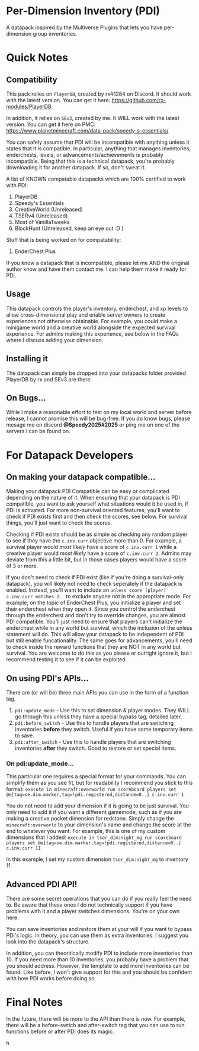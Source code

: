 # Per-Dimension Inventory (PDI)
A datapack inspired by the Multiverse Plugins that lets you have per-dimension group inventories.


# Quick Notes

## Compatibility
This pack relies on `PlayerDB`, created by rx#1284 on Discord. It should work with the latest version.
You can get it here: https://github.com/rx-modules/PlayerDB

In addition, it relies on `SEv3`, created by me. It WILL work with the latest version.
You can get it here on PMC: https://www.planetminecraft.com/data-pack/speedy-s-essentials/

You can safely assume that PDI will be incompatible with anything unless it states that it is compatible. In particular, anything that manages inventories, enderchests, levels, or advancements/achievements is probably incompatible. Being that this is a technical datapack, you're probably downloading it for another datapack. If so, don't sweat it.

A list of KNOWN compatable datapacks which are 100% certified to work with PDI:
1. PlayerDB
2. Speedy's Essentials
3. CreativeWorld (Unreleased)
4. TSERv4 (Unreleased)
5. Most of VanillaTweeks
6. BlockHunt (Unreleased, keep an eye out :D )


Stuff that is being worked on for compatability:
1. EnderChest Plus

If you know a datapack that is incompatible, please let me AND the original author know and have them contact me. I can help them make it ready for PDI.


## Usage
This datapack controls the player's inventory, enderchest, and xp levels to allow cross-dimensional play and enable server owners to create experiences not otherwise obtainable. For example, you could make a minigame world and a creative world alongside the expected survival experience. For admins making this experience, see below in the FAQs where I discuss adding your dimension.

## Installing it
The datapack can simply be dropped into your datapacks folder provided PlayerDB by rx and SEv3 are there.

## On Bugs...
While I make a reasonable effort to test on my local world and server before release, I cannot promise this will be bug-free. If you do know bugs, please mesage me on discord **@Speedy2025#2025** or ping me on one of the servers I can be found on.


# For Datapack Developers

## On making your datapack compatible...
Making your datapack PDI Compatible can be easy or complicated depending on the nature of it. When ensuring that your datapack is PDI compatible, you want to ask yourself what situations would it be used in, if PDI is activated.
    For more non-survival oriented features, you'll want to check if PDI exists first and then check the scores, see below.
    For survival things, you'll just want to check the scores.

Checking if PDI exists should be as simple as checking any random player to see if they have the `c.inv.curr` objective more than 0. For example, a survival player would *most likely* have a score of `c.inv.curr 1` while a creative player would *most likely* have a score of `c.inv.curr 2`. Admins may deviate from this a little bit, but in those cases players would have a score of 3 or more.

If you don't need to check if PDI exist (like if you're doing a survival-only datapack), you will likely not need to check seperately if the datapack is enabled. Instead, you'll want to include an `unless score (player) c.inv.curr matches 2..` to exclude anyone not in the appropriate mode. For example, on the topic of EnderChest Plus, you initialize a player and set their enderchest when they open it. Since you control the enderchest through the enderchest and don't try to override changes, you are almost PDI compatible. You'll just need to ensure that players can't initialize the enderchest while in any world but survival, which the inclusion of the unless statement will do. This will allow your datapack to be independent of PDI but still enable funcationality. The same goes for advancements, you'll need to check inside the reward functions that they are NOT in any world but survival. You are welcome to do this as you please or outright ignore it, but I recommend testing it to see if it can be exploited.

## On using PDI's APIs...
There are (or will be) three main APIs you can use in the form of a function tag.
1. `pdi:update_mode` - Use this to set dimension & player modes. They WILL go through this unless they have a special bypass tag, detailed later.
2. `pdi:before_switch` - Use this to handle players that are switching inventories **before** they switch. Useful if you have some temporary items to save.
3. `pdi:after_switch` - Use this to handle players that are switching inventories **after** they switch. Good to restore or set special items.

### On pdi:update_mode...
This particular one requires a special format for your commands. You can simplify them as you see fit, but for readability I recommend you stick to this format:
`execute in minecraft:overworld run scoreboard players set @e[tag=se.dim.marker,tag=!pdi.registered,distance=0..] c.inv.curr 1`

You do not need to add your dimension if it is going to be just survival. You only need to add it if you want a different gamemode, such as if you are making a creative pocket dimension for redstone. Simply change the `minecraft:overworld` to your dimension's name and change the score at the end to whatever you want. For example, this is one of my custom dimensions that I added:
`execute in tser_dim:night_mg run scoreboard players set @e[tag=se.dim.marker,tag=!pdi.registered,distance=0..] c.inv.curr 11`

In this example, I set my custom dimension `tser_dim:night_mg` to inventory 11.

## Advanced PDI API!
There are some secret operations that you can do if you really feel the need to. Be aware that these ones I do not technically support if you have problems with it and a player switches dimensions. You're on your own here.

You can save inventories and restore them at your will if you want to bypass PDI's logic. In theory, you can use them as extra inventories. I suggest you look into the datapack's structure.

In addition, you can theoritically modify PDI to include more inventories than 10. If you need more than 10 inventories, you probably have a problem that you should address. However, the template to add more inventories can be found. Like before, I won't give support for this and you should be confident with how PDI works before doing so.

# Final Notes
In the future, there will be more to the API than there is now. For example, there will be a before-swtich and after-switch tag that you can use to run functions before or after PDI does its magic. 

h